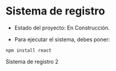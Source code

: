 <h1>Sistema de registro</h1>

- Estado del proyecto: En Construcción.

- Para ejecutar el sistema, debes poner:

```npm install react```

Sistema de registro 2
